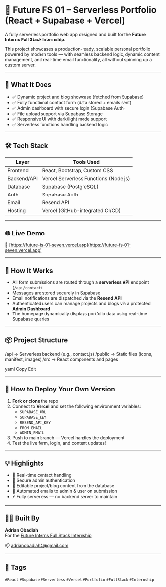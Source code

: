 # 🚀 Future FS 01 – Serverless Portfolio (React + Supabase + Vercel)

A fully serverless portfolio web app designed and built for the **Future Interns Full Stack Internship**.

This project showcases a production-ready, scalable personal portfolio powered by modern tools — with seamless backend logic, dynamic content management, and real-time email functionality, all without spinning up a custom server.

---

## 🎯 What It Does

- ✅ Dynamic project and blog showcase (fetched from Supabase)
- ✅ Fully functional contact form (data stored + emails sent)
- ✅ Admin dashboard with secure login (Supabase Auth)
- ✅ File upload support via Supabase Storage
- ✅ Responsive UI with dark/light mode support
- ✅ Serverless functions handling backend logic

---

## 🛠 Tech Stack

| Layer        | Tools Used                            |
| ------------ | ------------------------------------- |
| Frontend     | React, Bootstrap, Custom CSS          |
| Backend/API  | Vercel Serverless Functions (Node.js) |
| Database     | Supabase (PostgreSQL)                 |
| Auth         | Supabase Auth                         |
| Email        | Resend API                            |
| Hosting      | Vercel (GitHub-integrated CI/CD)      |

---

## 🌐 Live Demo

🔗 [https://future-fs-01-seven.vercel.app](https://future-fs-01-seven.vercel.app)

---

## 🔐 How It Works

- All form submissions are routed through a **serverless API** endpoint (`/api/contact`)
- Messages are stored securely in Supabase
- Email notifications are dispatched via the **Resend API**
- Authenticated users can manage projects and blogs via a protected **Admin Dashboard**
- The homepage dynamically displays portfolio data using real-time Supabase queries

---

## 📦 Project Structure

/api → Serverless backend (e.g., contact.js)
/public → Static files (icons, manifest, images)
/src → React components and pages

yaml
Copy
Edit

---

## 🚀 How to Deploy Your Own Version

1. **Fork or clone** the repo
2. Connect to **Vercel** and set the following environment variables:
   - `SUPABASE_URL`
   - `SUPABASE_KEY`
   - `RESEND_API_KEY`
   - `FROM_EMAIL`
   - `ADMIN_EMAIL`
3. Push to main branch — Vercel handles the deployment
4. Test the live form, login, and content updates!

---

## 💡 Highlights

- 💬 Real-time contact handling
- 🔐 Secure admin authentication
- 📄 Editable project/blog content from the database
- 📩 Automated emails to admin & user on submission
- ⚡ Fully serverless — no backend server to maintain

---

## 👨‍💻 Built By

**Adrian Obadiah**  
For the [Future Interns Full Stack Internship](https://futureinterns.com)

📫 [adrianobadiah4@gmail.com](mailto:adrianobadiah4@gmail.com)

---

## 📎 Tags

`#React` `#Supabase` `#Serverless` `#Vercel` `#Portfolio` `#FullStack` `#Internship`
